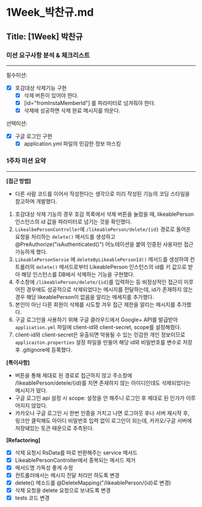 # 1Week_박찬규.md

## Title: [1Week] 박찬규

### 미션 요구사항 분석 & 체크리스트

---
필수미션:  
- [x] 호감대상 삭제기능 구현
    - [x] 삭제 버튼이 있어야 한다.
    - [x] [id="fromInstaMemberId"] 를 파라미터로 넘겨줘야 한다.
    - [x] 삭제에 성공하면 삭제 완료 메시지를 띄운다.
  
선택미션:  
- [x] 구글 로그인 구현
  - [x] application.yml 파일의 민감한 정보 마스킹 

### 1주차 미션 요약

---

**[접근 방법]**

- 다른 사람 코드를 이어서 작성한다는 생각으로 미리 작성된 기능의 코딩 스타일을 참고하며 개발했다.

1. 호감대상 삭제 기능의 경우 호감 목록에서 삭제 버튼을 눌렀을 때, likeablePerson 인스턴스의 id 값을 파라미터로 넘기는 것을 확인했다. 
2. `LikealbePersonController`에 `/likeablePerson/delete/{id}` 경로로 들어온 요청을 처리하는 `delete()` 메서드를 생성하고 
@PreAuthorize("isAuthenticated()") 어노테이션을 붙여 인증된 사용자만 접근 가능하게 했다.
3. `LikeablePersonServie` 에 `deleteByLikeablePersonId()` 메서드를 생성하여 컨트롤러의 `delete()` 메서드로부터 LikeablePerson 인스턴스의
id를 키 값으로 받아 해당 인스턴스를 DB에서 삭제하는 기능을 구현했다.
4. 주소창에 `/likeablePerson/delete/{id}`를 입력하는 등 비정상적인 접근이 이루어진 경우에도 성공적으로 삭제되었다는 메시지를 전달하는데,
id가 존재하지 않는 경우 해당 likeablePerson이 없음을 알리는 메세지를 추가했다.
5. 본인이 아닌 다른 회원이 삭제를 시도할 겨우 접근 제한을 알리는 메시지를 추가했다.
6. 구글 로그인을 사용하기 위해 구글 클라우드에서 Google+ API를 발급받아 `application.yml` 파일에 client-id와 client-secret, scope를 설정해줬다.
7. client-id와 client-secret은 유출되면 악용될 수 있는 민감한 개인 정보이므로 `applicaiton.properties` 설정 파일을 만들어
   해당 id와 비밀번호를 변수로 저장 후 .gitignore에 등록했다.


**[특이사항]**

- 버튼을 통해 제대로 된 경로로 접근하지 않고 주소창에 /likeablePerson/detele/{id}를 치면
존재하지 않는 아이디인데도 삭제되었다는 메시지가 떴다.
- 구글 로그인 api 설정 시 scope: 설정을 안 해주니 로그인 후 제대로 된 인가가 이루어지지 않았다.
- 카카오나 구글 로그인 시 한번 인증을 거치고 나면 로그아웃 후나 서버 재시작 후, 
  링크만 클릭해도 아이디 비밀번호 입력 없이 로그인이 되는데,
  카카오/구글 서버에 저장돼있는 토큰 때문으로 추측된다.

**[Refactoring]**
- [x] 삭제 요청시 RsData를 따로 반환해주는 service 메서드
- [x] LikeablePersonController에서 중복되는 메서드 제거
- [x] 메서드명 가독성 좋게 수정
- [x] 컨트롤러에서는 메시지 전달 처리만 하도록 변경
- [x] delete() 메소드를 @DeleteMapping("/likeablePerson/{id}로 변경)
- [x] 삭제 요청을 delete 요청으로 보내도록 변경
- [x] tests 코드 변경